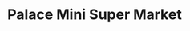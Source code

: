---
title: "Palace Mini Super Market"
url: /chennithala/palace-mini-super-market/
shop: Dorfladen
---